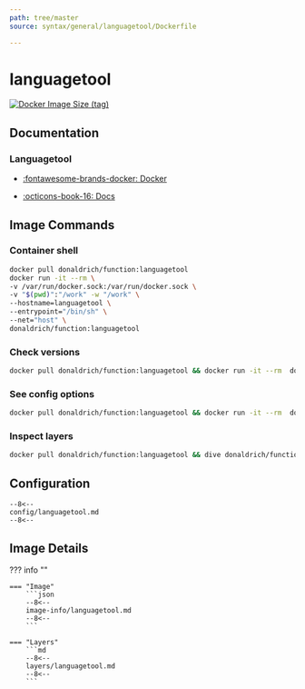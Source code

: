 ```yaml
---
path: tree/master
source: syntax/general/languagetool/Dockerfile

---
```


# languagetool

[![Docker Image Size (tag)](https://img.shields.io/docker/image-size/donaldrich/function/languagetool?color=blue&label=donaldrich/function:languagetool&logo=docker&style=flat-square)](https://hub.docker.com/r/donaldrich/function/languagetool)

## Documentation

### Languagetool

* [:fontawesome-brands-docker: Docker](https://hub.docker.com/r/silviof/docker-languagetool)

* [:octicons-book-16: Docs](https://www.languagetool.org)

## Image Commands

### Container shell

```sh
docker pull donaldrich/function:languagetool
docker run -it --rm \
-v /var/run/docker.sock:/var/run/docker.sock \
-v "$(pwd)":"/work" -w "/work" \
--hostname=languagetool \
--entrypoint="/bin/sh" \
--net="host" \
donaldrich/function:languagetool
```

### Check versions

```sh
docker pull donaldrich/function:languagetool && docker run -it --rm  donaldrich/function:languagetool validate
```

### See config options

```sh
docker pull donaldrich/function:languagetool && docker run -it --rm  donaldrich/function:languagetool help
```

### Inspect layers

```sh
docker pull donaldrich/function:languagetool && dive donaldrich/function:languagetool
```

## Configuration

```
--8<--
config/languagetool.md
--8<--
```

## Image Details

??? info ""

    === "Image"
        ```json
        --8<--
        image-info/languagetool.md
        --8<--
        ```

    === "Layers"
        ```md
        --8<--
        layers/languagetool.md
        --8<--
        ```
